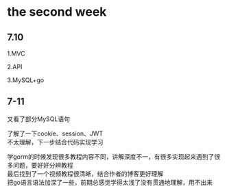 # the second week

## 7.10

1.MVC

2.API

3.MySQL+go

## 7-11

又看了部分MySQL语句

了解了一下cookie、session、JWT  
不太理解，下一步结合代码实现学习

学gorm的时候发现很多教程内容不同，讲解深度不一，有很多实现起来遇到了很多问题，要好好分辨教程  
最后找到了一个视频教程很清晰，结合作者的博客更好理解   
把go语言语法加深了一些，前期总感觉学得太浅了没有贯通地理解，用不出来



